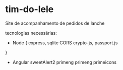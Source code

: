 # tim-do-lele
Site de acompanhamento de pedidos de lanche

tecnologias necessárias:
- Node {
    express, 
    sqlite
    CORS
    crypto-js,
    passport.js
    
}
- Angular 
sweetAlert2
primeng
 primeng primeicons